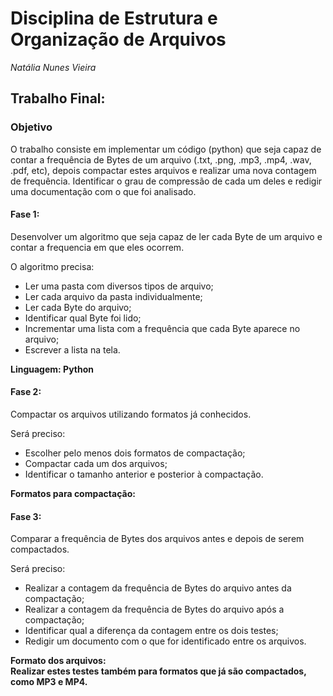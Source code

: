 # Disciplina de Estrutura e Organização de Arquivos

*Natália Nunes Vieira*

## Trabalho Final:

### Objetivo
O trabalho consiste em implementar um código (python) que seja capaz de contar a frequência de Bytes de um arquivo (.txt, .png, .mp3, .mp4, .wav, .pdf, etc), depois compactar estes arquivos e realizar uma nova contagem de frequência. Identificar o grau de compressão de cada um deles e redigir uma documentação com o que foi analisado.

#### Fase 1:

Desenvolver um algoritmo que seja capaz de ler cada Byte de um arquivo e contar a frequencia em que eles ocorrem.

  O algoritmo precisa:
  - Ler uma pasta com diversos tipos de arquivo;
  - Ler cada arquivo da pasta individualmente;
  - Ler cada Byte do arquivo;
  - Identificar qual Byte foi lido;
  - Incrementar uma lista com a frequência que cada Byte aparece no arquivo;
  - Escrever a lista na tela.
  
**Linguagem: Python**

#### Fase 2:

Compactar os arquivos utilizando formatos já conhecidos.

  Será preciso:
  - Escolher pelo menos dois formatos de compactação;
  - Compactar cada um dos arquivos;
  - Identificar o tamanho anterior e posterior à compactação.
  
**Formatos para compactação:**

#### Fase 3:

Comparar a frequência de Bytes dos arquivos antes e depois de serem compactados.

  Será preciso:
  - Realizar a contagem da frequência de Bytes do arquivo antes da compactação;
  - Realizar a contagem da frequência de Bytes do arquivo após a compactação;
  - Identificar qual a diferença da contagem entre os dois testes;
  - Redigir um documento com o que for identificado entre os arquivos.
  
  **Formato dos arquivos:**</br>
  **Realizar estes testes também para formatos que já são compactados, como MP3 e MP4.**
